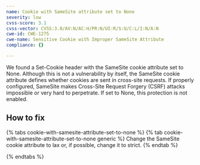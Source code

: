 ```yaml
---
name: Cookie with SameSite attribute set to None
severity: low
cvss-score: 3.1
cvss-vector: CVSS:3.0/AV:N/AC:H/PR:N/UI:R/S:U/C:L/I:N/A:N
cwe-id: CWE-1275
cwe-name: Sensitive Cookie with Improper SameSite Attribute
compliance: {}

---            
```


We found a Set-Cookie header with the SameSite cookie attribute set to None. Although this is not a vulnerability by itself, the SameSite cookie attribute defines whether cookies are sent in cross-site requests. If properly configured, SameSite makes Cross-Site Request Forgery (CSRF) attacks impossible or very hard to perpetrate. If set to None, this protection is not enabled.

## How to fix

{% tabs cookie-with-samesite-attribute-set-to-none %}
{% tab cookie-with-samesite-attribute-set-to-none generic %}
Change the SameSite cookie attribute to lax or, if possible, change it to strict.
{% endtab %}

{% endtabs %}
